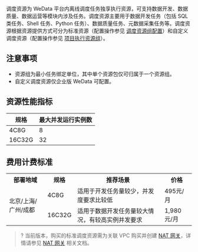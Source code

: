 调度资源为 WeData 平台内离线调度任务独享执行资源，可支持数据开发、数据质量、数据运营等模块内涉及任务。调度资源主要用于数据开发任务（包括 SQL 类任务、Shell 任务、Python 任务）、数据质量任务、元数据采集任务等。调度资源根据资源提供方式可分为标准资源（配置操作参见 [调度资源组配置](https://cloud.tencent.com/document/product/1267/78675)）和自定义调度资源（配置操作参见 [项目执行资源组](https://cloud.tencent.com/document/product/1267/72631)）。

## 注意事项
- 资源组为最小任务绑定单位，其中单个资源包仅可归属于一个资源组。
- 自定义调度资源仅企业版 WeData 可配置。

## 资源性能指标
| 规格 | 最大并发运行实例数 | 
|---------|---------|
|4C8G	  | 8|
|16C32G	  | 32|

## 费用计费标准
<table>
<tr>
<th>部署地域</th>
<th>规格</th>
<th>推荐场景</th>
<th>价格</th>
</tr>
<tr>
<td rowspan=2>北京/上海/广州/成都</td>
<td>4C8G</td>
<td>适用于开发任务量较少，并发度要求比较低</td>
<td>495元/月</td>
</tr>
<tr>
<td>16C32G</td>
<td>适用于数据开发任务量较大情况，有较高实例并发要求</td>
<td>1,980元/月</td>
</tr>
</table>

>? 当前版本，购买的标准调度资源需为关联 VPC 购买并创建 [NAT 网关](https://buy.cloud.tencent.com/nat?rid=1&vpcId=vpc-haz12umj)，详情请参见 [NAT 网关](https://cloud.tencent.com/document/product/552/18186) 相关文档。
